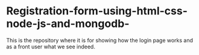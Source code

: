 # Registration-form-using-html-css-node-js-and-mongodb-
This is the repository where it is for showing how the login page works and as a front user what we see indeed. 
